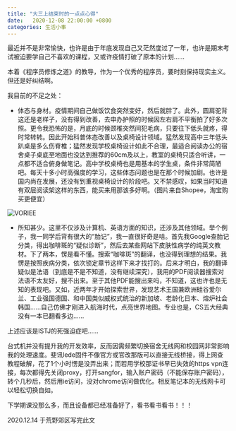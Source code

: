 ```yaml
---
title: "大三上结束时的一点点心得"
date:   2020-12-08 22:00:00 +0800
categories: 生活小事
---
```


最近并不是非常愉快，也许是由于年底发现自己又茫然度过了一年，也许是期末考试被迫要学自己不喜欢的课程，又或许疫情打破了原本的计划……

本着《程序员修炼之道》的教导，作为一个优秀的程序员，要时刻保持现实主义。但还是好纠结啊。

我目前的不足之处：

- 体态与身材。疫情期间自己做饭饮食突然变好，然后就胖了。此外，圆肩驼背这还是老样子，没有得到改善，去申办护照的时候因左右肩不平衡拍了好多次照。更令我恐怖的是，月底的时候颈椎突然间犯毛病，只要往下低头就疼，得时常转转。因此开始科普体态改善以及桌椅设计领域。猛然发现高中三年低头趴桌是多么伤脊椎；猛然发现学校桌椅设计如此不合理，最适合阅读办公的宿舍桌子桌底至地面也没达到推荐的60cm及以上，教室的桌椅只适合听讲，一点都不适合俯身做笔记。高中学校桌椅也是用基本的学生桌，条件非常简陋吧。每天十多小时高强度的学习，这些体态问题也是在那个时候加剧。也许是国内尚在发展，还没有到重视桌椅设计的阶段吧。又不禁感叹，如果当时知道有双层阅读架这样的东西，能买来用那该多好啊。（图片来自Shopee，淘宝购买更便宜）

![VORIEE](https://i.imgur.com/FhKPGZy.png)

- 所知甚少。这里不仅涉及计算机、英语方面的知识，还涉及其他领域。举个例子，我一同学后背有很大的“胎记”，我一直很好奇是啥。首先我Google查胎记分类，得出咖啡斑的“疑似诊断”，然后去某些网站下皮肤性病学的纯英文教材。下了两本，愣是看不懂。搜索“咖啡斑”的翻译，也没得到理想的结果。我愣是按照疾病分类，依次锁定章节这样下来才找打的。后来才明白，我的翻译疑似是法语（到底是不是不知道，没有继续深究），我用的PDF阅读器搜索对法语不太友好，搜不出来。至于其他PDF能搜出来吗，不知道，这也许也是无知的表现吧。又如，近两年才开始探索世界，发现艺术王国兼欧洲硅谷爱尔兰、工业强国德国、和中国类似威权式统治的新加坡、老龄化日本、熔炉社会韩国……自己仿佛才刚进入航海时代，点亮世界地图。专业也是，CS五大经典没有一本已翻看多边……

上述应该是ISTJ的死强迫症吧……

台式机并没有提升我的开发效率，反而因需频繁切换宿舍无线网和校园网非常影响我的处理速度。斐讯lede固件不像官方或官改那版可以直接无线桥接，得上网查教程破解，花了1个小时愣是没弄出来；而若用学校那证书早已失效的https vpn连接，每次都得先关闭proxy，打开sangfor，输入账户密码（不能保存账户密码），转个几秒后，然后用ie访问，没对chrome访问做优化。相反笔记本的无线网卡可以轻松切换自如。

下学期课没那么多，而且设备都已经准备好了，看书看书看书！！！

2020.12.14 于荒野郊区写完此文